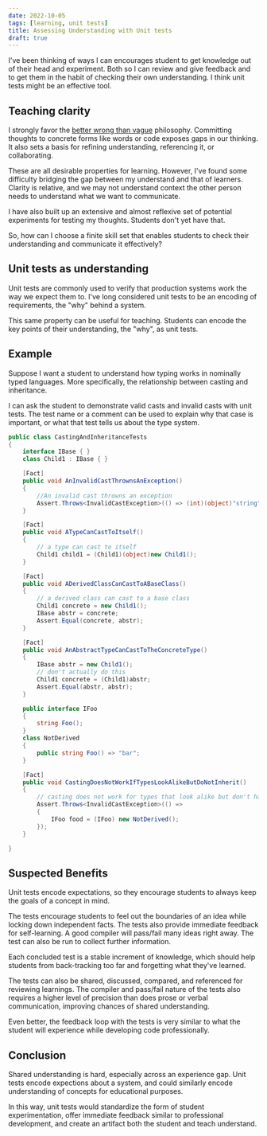 ```yaml
---
date: 2022-10-05
tags: [learning, unit tests]
title: Assessing Understanding with Unit tests
draft: true
---
```


<!-- TODO: Benefits section doesn't flow with overall framing -->
<!-- TODO: should test this more in mentoring before posting -->
I've been thinking of ways I can encourages student to get knowledge out of their head and experiment. Both so I can review and give feedback and to get them in the habit of checking their own understanding. I think unit tests might be an effective tool.
<!--more-->

## Teaching clarity
I strongly favor the [better wrong than vague](../posts/Whats-Your-Duck-V2/2022-06-16-1-Software-as-Clarity.md) philosophy. Committing thoughts to concrete forms like words or code exposes gaps in our thinking. It also sets a basis for refining understanding, referencing it, or collaborating.

These are all desirable properties for learning. However, I've found some difficulty bridging the gap between my understand and that of learners. Clarity is relative, and we may not understand context the other person needs to understand what we want to communicate. 

I have also built up an extensive and almost reflexive set of potential experiments for testing my thoughts. Students don't yet have that.

So, how can I choose a finite skill set that enables students to check their understanding and communicate it effectively?

## Unit tests as understanding

Unit tests are commonly used to verify that production systems work the way we expect them to.
I've long considered unit tests to be an encoding of requirements, the "why" behind a system.

This same property can be useful for teaching. Students can encode the key points of their understanding, the "why", as unit tests.

## Example

Suppose I want a student to understand how typing works in nominally typed languages. More specifically, the relationship between casting and inheritance.

I can ask the student to demonstrate valid casts and invalid casts with unit tests. The test name or a comment can be used to explain why that case is important, or what that test tells us about the type system.

```cs
public class CastingAndInheritanceTests
{
    interface IBase { }
    class Child1 : IBase { }

    [Fact]
    public void AnInvalidCastThrownsAnException()
    {
        //An invalid cast throwns an exception
        Assert.Throws<InvalidCastException>(() => (int)(object)"string");
    }

    [Fact]
    public void ATypeCanCastToItself()
    {
        // a type can cast to itself
        Child1 child1 = (Child1)(object)new Child1();
    }

    [Fact]
    public void ADerivedClassCanCastToABaseClass()
    {
        // a derived class can cast to a base class
        Child1 concrete = new Child1();
        IBase abstr = concrete;
        Assert.Equal(concrete, abstr);
    }

    [Fact]
    public void AnAbstractTypeCanCastToTheConcreteType()
    {
        IBase abstr = new Child1();
        // don't actually do this
        Child1 concrete = (Child1)abstr; 
        Assert.Equal(abstr, abstr);
    }

    public interface IFoo
    {
        string Foo();
    }
    class NotDerived
    {
        public string Foo() => "bar";
    }

    [Fact]
    public void CastingDoesNotWorkIfTypesLookAlikeButDoNotInherit()
    {
        // casting does not work for types that look alike but don't have an inheritance relationship
        Assert.Throws<InvalidCastException>(() =>
        {
            IFoo food = (IFoo) new NotDerived();
        });
    }

}
```

## Suspected Benefits

Unit tests encode expectations, so they encourage students to always keep the goals of a concept in mind.

The tests encourage students to feel out the boundaries of an idea while locking down independent facts. The tests also provide immediate feedback for self-learning. A good compiler will pass/fail many ideas right away. The test can also be run to collect further information.

Each concluded test is a stable increment of knowledge, which should help students from back-tracking too far and forgetting what they've learned.

The tests can also be shared, discussed, compared, and referenced for reviewing learnings.
The compiler and pass/fail nature of the tests also requires a higher level of precision than does prose or verbal communication, improving chances of shared understanding.

Even better, the feedback loop with the tests is very similar to what the student will experience while developing code professionally.


## Conclusion

Shared understanding is hard, especially across an experience gap.
Unit tests encode expections about a system, and could similarly encode understanding of concepts for educational purposes.

In this way, unit tests would standardize the form of student experimentation, offer immediate feedback similar to professional development, and create an artifact both the student and teach understand.